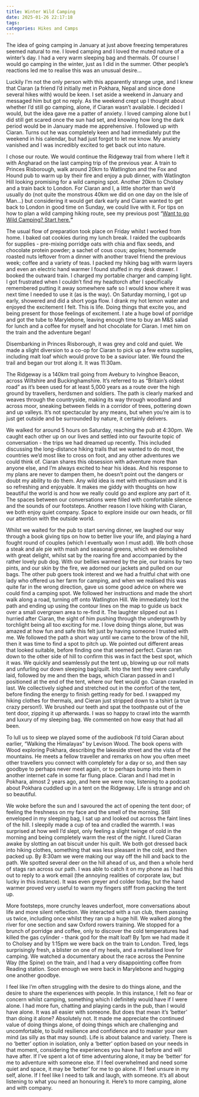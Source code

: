 ```yaml
---
title: Winter Wild Camping
date: 2025-01-26 22:17:18
tags: 
categories: Hikes and Camps
---
```

The idea of going camping in January at just above freezing temperatures seemed natural to me. I loved camping and I loved the muted nature of a winter’s day. I had a very warm sleeping bag and thermals. Of course I would go camping in the winter, just as I did in the summer. Other people’s reactions led me to realise this was an unusual desire… 

Luckily I’m not the only person with this apparently strange urge, and I knew that Ciaran (a friend I’d initially met in Pokhara, Nepal and since done several hikes with) would be keen. I set aside a weekend in January and messaged him but got no reply. As the weekend crept up I thought about whether I’d still go camping, alone, if Ciaran wasn’t available. I decided I would, but the idea gave me a patter of anxiety. I loved camping alone but I did still get scared once the sun had set, and knowing how long the dark period would be in January made me apprehensive. I followed up with Ciaran. Turns out he was completely keen and had immediately put the weekend in his calendar, but had just forgot to let me know. My anxiety vanished and I was incredibly excited to get back out into nature. 

I chose our route. We would continue the Ridgeway trail from where I left it with Angharad on the last camping trip of the previous year. A train to Princes Risborough, walk around 20km to Watlington and the Fox and Hound pub to warm up by their fire and enjoy a pub dinner, with Watlington Hill looking promising for a wild camping spot. Another 20km to Cholsey and a train back to London. For Ciaran and I, a little shorter than we’d usually do (not quite the monstrous 40km we did on one day on the Isle of Man…) but considering it would get dark early and Ciaran wanted to get back to London in good time on Sunday, we could live with it. For tips on how to plan a wild camping hiking route, see my previous post “[Want to go Wild Camping? Start here.](https://megtherollingegg.com/2024/09/01/wild-camp/)**”**

The usual flow of preparation took place on Friday whilst I worked from home. I baked oat cookies during my lunch break. I raided the cupboards for supplies - pre-mixing porridge oats with chia and flax seeds, and chocolate protein powder; a sachet of cous cous; apples; homemade roasted nuts leftover from a dinner with another travel friend the previous week; coffee and a variety of teas. I packed my hiking bag with warm layers and even an electric hand warmer I found stuffed in my desk drawer. I booked the outward train. I charged my portable charger and camping light. I got frustrated when I couldn’t find my headtorch after I specifically remembered putting it away somewhere safe so I would know where it was next time I needed to use it (as is the way). On Saturday morning, I got up early, showered and did a short yoga flow. I drank my hot lemon water and enjoyed the excitement I felt. This is life. Doing things that excite you, and being present for those feelings of excitement. I ate a huge bowl of porridge and got the tube to Marylebone, leaving enough time to buy an M&S salad for lunch and a coffee for myself and hot chocolate for Ciaran. I met him on the train and the adventure began!

Disembarking in Princes Risborough, it was grey and cold and quiet. We made a slight diversion to a co-op for Ciaran to pick up a few extra supplies, including malt loaf which would prove to be a saviour later. We found the trail and began our trot along it. It was 11:30am.

The Ridgeway is a 140km trail going from Avebury to Ivinghoe Beacon, across Wiltshire and Buckinghamshire. It’s referred to as “Britain’s oldest road” as it’s been used for at least 5,000 years as a route over the high ground by travellers, herdsmen and soldiers. The path is clearly marked and weaves through the countryside, making its way through woodland and across moor, sneaking between fields in a corridor of trees, pottering down and up valleys. It’s not spectacular by any means, but when you’re aim is to just get outside and be surrounded by nature, it certainly delivers.

We walked for around 5 hours on Saturday, reaching the pub at 4:30pm. We caught each other up on our lives and settled into our favourite topic of conversation - the trips we had dreamed up recently. This included discussing the long-distance hiking trails that we wanted to do most, the countries we’d most like to cross on foot, and any other adventures we could think of. Ciaran shares this obsession with adventure more than anyone else, and I’m always excited to hear his ideas. And his response to my plans are never to dampen them, he doesn’t point out the dangers or doubt my ability to do them. Any wild idea is met with enthusiasm and it is so refreshing and enjoyable. It makes me giddy with thoughts on how beautiful the world is and how we really could go and explore any part of it. The spaces between our conversations were filled with comfortable silence and the sounds of our footsteps. Another reason I love hiking with Ciaran, we both enjoy quiet company. Space to explore inside our own heads, or fill our attention with the outside world.

Whilst we waited for the pub to start serving dinner, we laughed our way through a book giving tips on how to better live your life, and playing a hard fought round of couples (which I eventually won I must add). We both chose a steak and ale pie with mash and seasonal greens, which we demolished with great delight, whilst sat by the roaring fire and accompanied by the rather lovely pub dog. With our bellies warmed by the pie, our brains by two pints, and our skin by the fire, we adorned our jackets and pulled on our bags. The other pub goers took interest and we had a fruitful chat with one lady who offered us her farm for camping, and when we realised this was quite far in the wrong direction, gave us some good advice on where we could find a camping spot. We followed her instructions and made the short walk along a road, turning off onto Watlington Hill. We immediately lost the path and ending up using the contour lines on the map to guide us back over a small overgrown area to re-find it. The laughter slipped out as I hurried after Ciaran, the sight of him pushing through the undergrowth by torchlight being all too exciting for me. I love doing things alone, but was amazed at how fun and safe this felt just by having someone I trusted with me. We followed the path a short way until we came to the brow of the hill, then it was time to find a spot to pitch up. We pointed out different areas that looked suitable, before finding one that seemed perfect. Ciaran ran down to the other side of hill to confirm this was in fact the best spot, which it was. We quickly and seamlessly put the tent up, blowing up our roll mats and unfurling our down sleeping bag/quilt. Into the tent they were carefully laid, followed by me and then the bags, which Ciaran passed in and I positioned at the end of the tent, where our feet would go. Ciaran crawled in last. We collectively sighed and stretched out in the comfort of the tent, before finding the energy to finish getting ready for bed. I swapped my hiking clothes for thermals, and Cieran just stripped down to a tshirt (a true crazy person!). We brushed our teeth and spat the toothpaste out of the tent door, zipping it up afterwards. I was so happy to crawl into the warmth and luxury of my sleeping bag. We commented on how easy that had all been.

To lull us to sleep we played some of the audiobook I’d told Ciaran about earlier, “Walking the Himalayas” by Levison Wood. The book opens with Wood exploring Pokhara, describing the lakeside street and the vista of the mountains. He meets a fellow traveller and remarks on how you often meet other travellers you connect with completely for a day or so, and then say goodbye to perhaps never meet again, or to perhaps bump into them in another internet cafe in some far flung place. Ciaran and I had met in Pokhara, almost 2 years ago, and here we were now, listening to a podcast about Pokhara cuddled up in a tent on the Ridgeway. Life is strange and oh so beautiful.

We woke before the sun and I savoured the act of opening the tent door; of feeling the freshness on my face and the smell of the morning. Still enveloped in my sleeping bag, I sat up and looked out across the faint lines of the hill. I sleepily made a cup of tea and cradled the warmth. I was surprised at how well I’d slept, only feeling a slight twinge of cold in the morning and being completely warm the rest of the night. I lured Ciaran awake by slotting an oat biscuit under his quilt. We both got dressed back into hiking clothes, something that was less pleasant in the cold, and then packed up. By 8:30am we were making our way off the hill and back to the path. We spotted several deer on the hill ahead of us, and then a whole herd of stags ran across our path. I was able to catch it on my phone as I had this out to reply to a work email (the annoying realities of corporate law, but lucky in this instance). It was even greyer and colder today, but the hand warmer proved very useful to warm my fingers stiff from packing the tent up. 

More footsteps, more crunchy leaves underfoot, more conversations about life and more silent reflection. We interacted with a run club, them passing us twice, including once whilst they ran up a huge hill. We walked along the river for one section and saw Oxford rowers training. We stopped for a brunch of porridge and coffee, only to discover the cold temperatures had killed the gas cylinder - thank god for the malt loaf! By 1pm we had made it to Cholsey and by 1:15pm we were back on the train to London. Tired, legs surprisingly fresh, a blister on one of my heels, and a revitalised love for camping. We watched a documentary about the race across the Pennine Way (the Spine) on the train, and I had a very disappointing coffee from Reading station. Soon enough we were back in Marylebone and hugging one another goodbye.

I feel like I’m often struggling with the desire to do things alone, and the desire to share the experiences with people. In this instance, I felt no fear or concern whilst camping, something which I definitely would have if I were alone. I had more fun, chatting and playing cards in the pub, than I would have alone. It was all easier with someone. But does that mean it’s ‘better’ than doing it alone? Absolutely not. It made me appreciate the continued value of doing things alone, of doing things which are challenging and uncomfortable, to build resilience and confidence and to master your own mind (as silly as that may sound). Life is about balance and variety. There is no ‘better’ option in isolation, only a ‘better’ option based on your needs in that moment, considering the experiences you have had before and will have after. If I’ve spent a lot of time adventuring alone, it may be ‘better’ for me to adventure with someone else. If I feel overwhelmed and need some quiet and space, it may be ‘better’ for me to go alone. If I feel unsure in my self, alone. If I feel like I need to talk and laugh, with someone. It’s all about listening to what you need an honouring it. Here’s to more camping, alone and with company.